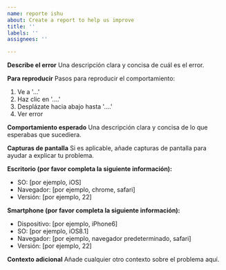 ```yaml
---
name: reporte ishu
about: Create a report to help us improve
title: ''
labels: ''
assignees: ''

---
```


**Describe el error**
Una descripción clara y concisa de cuál es el error.

**Para reproducir**
Pasos para reproducir el comportamiento:
1. Ve a '...'
2. Haz clic en '....'
3. Desplázate hacia abajo hasta '....'
4. Ver error

**Comportamiento esperado**
Una descripción clara y concisa de lo que esperabas que sucediera.

**Capturas de pantalla**
Si es aplicable, añade capturas de pantalla para ayudar a explicar tu problema.

**Escritorio (por favor completa la siguiente información):**
 - SO: [por ejemplo, iOS]
 - Navegador: [por ejemplo, chrome, safari]
 - Versión: [por ejemplo, 22]

**Smartphone (por favor completa la siguiente información):**
 - Dispositivo: [por ejemplo, iPhone6]
 - SO: [por ejemplo, iOS8.1]
 - Navegador: [por ejemplo, navegador predeterminado, safari]
 - Versión: [por ejemplo, 22]

**Contexto adicional**
Añade cualquier otro contexto sobre el problema aquí.
